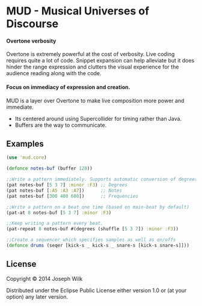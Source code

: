 # MUD - Musical Universes of Discourse

#### Overtone verbosity

Overtone is extremely powerful at the cost of verbosity. Live coding requires quite a lot of code.
Snippet expansion can help alleviate but it does hinder the range expression and clutters the visual
experience for the audience reading along with the code.

#### Focus on immediacy of expression and creation.

MUD is a layer over Overtone to make live composition more power and immediate.

* Its centered around using Supercollider for timing rather than Java.
* Buffers are the way to communicate.

## Examples

```clojure
(use 'mud.core)

(defonce notes-buf (buffer 128))

;;Write a pattern immediately. Supports automatic conversion of degrees or notes.
(pat notes-buf [5 3 7] :minor :F3) ;; Degrees
(pat notes-buf [:A5 :A3 :A7])      ;; Notes
(pat notes-buf [300 400 600])      ;; Frequencies

;;Write a pattern on a beat one time (based on main-beat by default)
(pat-at 8 notes-buf [5 3 7] :minor :F3)

;;Keep writing a pattern every beat.
(pat-repeat 8 notes-buf #(degrees (shuffle [5 3 7]) :minor :F3))

;;Create a sequencer which specifies samples as well as on/offs
(defonce drums (seqer [kick-s _ kick-s _ snare-s [kick-s snare-s]]))
```

## License

Copyright © 2014 Joseph Wilk

Distributed under the Eclipse Public License either version 1.0 or (at
your option) any later version.
